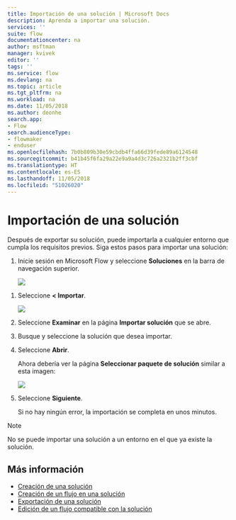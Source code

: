 ```yaml
---
title: Importación de una solución | Microsoft Docs
description: Aprenda a importar una solución.
services: ''
suite: flow
documentationcenter: na
author: msftman
manager: kvivek
editor: ''
tags: ''
ms.service: flow
ms.devlang: na
ms.topic: article
ms.tgt_pltfrm: na
ms.workload: na
ms.date: 11/05/2018
ms.author: deonhe
search.app:
- Flow
search.audienceType:
- flowmaker
- enduser
ms.openlocfilehash: 7b0b809b30e59cbdb4ffa66d39fede89a6124548
ms.sourcegitcommit: b41b45f6fa29a22e9a9a4d3c726a2321b2ff3cbf
ms.translationtype: HT
ms.contentlocale: es-ES
ms.lasthandoff: 11/05/2018
ms.locfileid: "51026020"
---
```

# <a name="import-a-solution"></a>Importación de una solución

Después de exportar su solución, puede importarla a cualquier entorno que cumpla los requisitos previos. Siga estos pasos para importar una solución:

1. Inicie sesión en Microsoft Flow y seleccione **Soluciones** en la barra de navegación superior.

   ![](./media/import-flow-solution/select-solutions-from-left-nav.png)


<!--from editor: I don't think you need the symbols on the left of Import, below. They don't look like the arrow icon, and I think Import is clear enough. -->

1. Seleccione **< Importar**.

   ![](./media/import-flow-solution/select-import.png)

1. Seleccione **Examinar** en la página **Importar solución** que se abre.
1. Busque y seleccione la solución que desea importar.
1. Seleccione **Abrir**.

   Ahora debería ver la página **Seleccionar paquete de solución** similar a esta imagen:

   ![](./media/import-flow-solution/import-solution.png)

1. Seleccione **Siguiente**.

   Si no hay ningún error, la importación se completa en unos minutos.

> [!NOTE]
> No se puede importar una solución a un entorno en el que ya existe la solución.

## <a name="learn-more"></a>Más información

<!--from editor: Do you want to add Remove a solution-aware flow to this list?-->

- [Creación de una solución](./overview-solution-flows.md)
- [Creación de un flujo en una solución](./create-flow-solution.md)
- [Exportación de una solución](./export-flow-solution.md)
- [Edición de un flujo compatible con la solución](./edit-solution-aware-flow.md)
